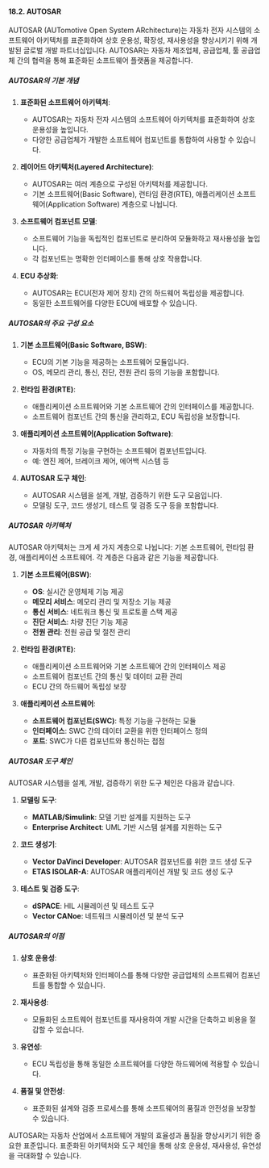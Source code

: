 #### 18.2. AUTOSAR

AUTOSAR (AUTomotive Open System ARchitecture)는 자동차 전자 시스템의 소프트웨어 아키텍처를 표준화하여 상호 운용성, 확장성, 재사용성을 향상시키기 위해 개발된 글로벌 개발 파트너십입니다. AUTOSAR는 자동차 제조업체, 공급업체, 툴 공급업체 간의 협력을 통해 표준화된 소프트웨어 플랫폼을 제공합니다.

##### AUTOSAR의 기본 개념

1. **표준화된 소프트웨어 아키텍처**:
   - AUTOSAR는 자동차 전자 시스템의 소프트웨어 아키텍처를 표준화하여 상호 운용성을 높입니다.
   - 다양한 공급업체가 개발한 소프트웨어 컴포넌트를 통합하여 사용할 수 있습니다.

2. **레이어드 아키텍처(Layered Architecture)**:
   - AUTOSAR는 여러 계층으로 구성된 아키텍처를 제공합니다.
   - 기본 소프트웨어(Basic Software), 런타임 환경(RTE), 애플리케이션 소프트웨어(Application Software) 계층으로 나뉩니다.

3. **소프트웨어 컴포넌트 모델**:
   - 소프트웨어 기능을 독립적인 컴포넌트로 분리하여 모듈화하고 재사용성을 높입니다.
   - 각 컴포넌트는 명확한 인터페이스를 통해 상호 작용합니다.

4. **ECU 추상화**:
   - AUTOSAR는 ECU(전자 제어 장치) 간의 하드웨어 독립성을 제공합니다.
   - 동일한 소프트웨어를 다양한 ECU에 배포할 수 있습니다.

##### AUTOSAR의 주요 구성 요소

1. **기본 소프트웨어(Basic Software, BSW)**:
   - ECU의 기본 기능을 제공하는 소프트웨어 모듈입니다.
   - OS, 메모리 관리, 통신, 진단, 전원 관리 등의 기능을 포함합니다.

2. **런타임 환경(RTE)**:
   - 애플리케이션 소프트웨어와 기본 소프트웨어 간의 인터페이스를 제공합니다.
   - 소프트웨어 컴포넌트 간의 통신을 관리하고, ECU 독립성을 보장합니다.

3. **애플리케이션 소프트웨어(Application Software)**:
   - 자동차의 특정 기능을 구현하는 소프트웨어 컴포넌트입니다.
   - 예: 엔진 제어, 브레이크 제어, 에어백 시스템 등

4. **AUTOSAR 도구 체인**:
   - AUTOSAR 시스템을 설계, 개발, 검증하기 위한 도구 모음입니다.
   - 모델링 도구, 코드 생성기, 테스트 및 검증 도구 등을 포함합니다.

##### AUTOSAR 아키텍처

AUTOSAR 아키텍처는 크게 세 가지 계층으로 나뉩니다: 기본 소프트웨어, 런타임 환경, 애플리케이션 소프트웨어. 각 계층은 다음과 같은 기능을 제공합니다.

1. **기본 소프트웨어(BSW)**:
   - **OS**: 실시간 운영체제 기능 제공
   - **메모리 서비스**: 메모리 관리 및 저장소 기능 제공
   - **통신 서비스**: 네트워크 통신 및 프로토콜 스택 제공
   - **진단 서비스**: 차량 진단 기능 제공
   - **전원 관리**: 전원 공급 및 절전 관리

2. **런타임 환경(RTE)**:
   - 애플리케이션 소프트웨어와 기본 소프트웨어 간의 인터페이스 제공
   - 소프트웨어 컴포넌트 간의 통신 및 데이터 교환 관리
   - ECU 간의 하드웨어 독립성 보장

3. **애플리케이션 소프트웨어**:
   - **소프트웨어 컴포넌트(SWC)**: 특정 기능을 구현하는 모듈
   - **인터페이스**: SWC 간의 데이터 교환을 위한 인터페이스 정의
   - **포트**: SWC가 다른 컴포넌트와 통신하는 접점

##### AUTOSAR 도구 체인

AUTOSAR 시스템을 설계, 개발, 검증하기 위한 도구 체인은 다음과 같습니다.

1. **모델링 도구**:
   - **MATLAB/Simulink**: 모델 기반 설계를 지원하는 도구
   - **Enterprise Architect**: UML 기반 시스템 설계를 지원하는 도구

2. **코드 생성기**:
   - **Vector DaVinci Developer**: AUTOSAR 컴포넌트를 위한 코드 생성 도구
   - **ETAS ISOLAR-A**: AUTOSAR 애플리케이션 개발 및 코드 생성 도구

3. **테스트 및 검증 도구**:
   - **dSPACE**: HIL 시뮬레이션 및 테스트 도구
   - **Vector CANoe**: 네트워크 시뮬레이션 및 분석 도구

##### AUTOSAR의 이점

1. **상호 운용성**:
   - 표준화된 아키텍처와 인터페이스를 통해 다양한 공급업체의 소프트웨어 컴포넌트를 통합할 수 있습니다.

2. **재사용성**:
   - 모듈화된 소프트웨어 컴포넌트를 재사용하여 개발 시간을 단축하고 비용을 절감할 수 있습니다.

3. **유연성**:
   - ECU 독립성을 통해 동일한 소프트웨어를 다양한 하드웨어에 적용할 수 있습니다.

4. **품질 및 안전성**:
   - 표준화된 설계와 검증 프로세스를 통해 소프트웨어의 품질과 안전성을 보장할 수 있습니다.

AUTOSAR는 자동차 산업에서 소프트웨어 개발의 효율성과 품질을 향상시키기 위한 중요한 표준입니다. 표준화된 아키텍처와 도구 체인을 통해 상호 운용성, 재사용성, 유연성을 극대화할 수 있습니다.

